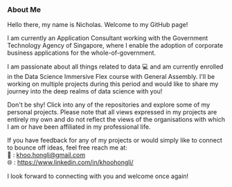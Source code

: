 ### About Me

Hello there, my name is Nicholas. Welcome to my GitHub page!

I am currently an Application Consultant working with the Government Technology Agency of Singapore, where I enable the adoption of corporate business applications for the whole-of-government.

I am passionate about all things related to data :computer: and am currently enrolled in the Data Science Immersive Flex course with General Assembly. I'll be working on multiple projects during this period and would like to share my journey into the deep realms of data science with you! </br>

Don't be shy! Click into any of the repositories and explore some of my personal projects. Please note that all views expressed in my projects are entirely my own and do not reflect the views of the organisations with which I am or have been affiliated in my professional life. </br>

If you have feedback for any of my projects or would simply like to connect to bounce off ideas, feel free reach me at:</br>
:e-mail: : khoo.hongli@gmail.com</br>
:globe_with_meridians: : https://www.linkedin.com/in/khoohongli/

I look forward to connecting with you and welcome once again!
